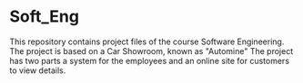 # Soft_Eng
This repository contains project files of the course Software Engineering. 
The project is based on a Car Showroom, known as "Automine"
The project has two parts a system for the employees and an online site for customers to view details.
